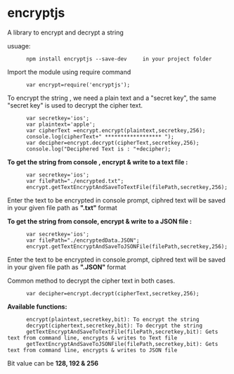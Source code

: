 # encryptjs


A library to encrypt and decrypt a string

usuage:

          npm install encryptjs --save-dev     in your project folder

Import the module using require command

          var encrypt=require('encryptjs');

To encrypt the string , we need a plain text and a "secret key", the same "secret key" is used to decrypt the cipher text.

          var secretkey='ios';
          var plaintext='apple';
          var cipherText =encrypt.encrypt(plaintext,secretkey,256);
          console.log(cipherText+" ****************** ");
          var decipher=encrypt.decrypt(cipherText,secretkey,256);
          console.log("Deciphered Text is : "+decipher);
          
<b> To get the string from console , encrypt & write to a text file : </b>

          var secretkey='ios';
          var filePath="./encrypted.txt";
          encrypt.getTextEncryptAndSaveToTextFile(filePath,secretkey,256);
          
Enter the text to be encrypted in console prompt, ciphred text will be saved in your given file path as <b> ".txt" </b> format

<b> To get the string from console, encrypt & write to a JSON file : </b>

          var secretkey='ios';
          var filePath="./encryptedData.JSON";
          encrypt.getTextEncryptAndSaveToJSONFile(filePath,secretkey,256);
          
Enter the text to be encrypted in console.prompt, ciphred text will be saved in your given file path as <b> ".JSON" </b> format

Common method to decrypt the cipher text in both cases.

          var decipher=encrypt.decrypt(cipherText,secretkey,256);

          
<b> Available functions:</b>

          encrypt(plaintext,secretkey,bit): To encrypt the string 
          decrypt(ciphertext,secretkey,bit): To decrypt the string 
          getTextEncryptAndSaveToTextFile(filePath,secretkey,bit): Gets text from command line, encrypts & writes to Text file
          getTextEncryptAndSaveToJSONFile(filePath,secretkey,bit): Gets text from command line, encrypts & writes to JSON file 

Bit value can be <b> 128, 192 & 256 </b>